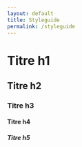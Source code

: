 ```yaml
---
layout: default
title: Styleguide
permalink: /styleguide
---
```


<div class="px-2 py-12">
  <div class="container max-w-5xl mx-auto">
    <h1>Titre h1</h1>
    <h2>Titre h2</h2>
    <h3>Titre h3</h3>
    <h4>Titre h4</h4>
    <h5>Titre h5</h5>
  </div>
</div>

<div class="px-2 py-12 bg-white-light shadow-inner">
  <div class="container max-w-5xl mx-auto h-36 flex gap-2">
    <div class="rounded flex-1 h-full bg-black"></div>
    <div class="rounded flex-1 h-full bg-red-dark"></div>
    <div class="rounded flex-1 h-full bg-red"></div>
    <div class="rounded flex-1 h-full bg-red-light"></div>
    <div class="rounded flex-1 h-full bg-white"></div>
  </div>
</div>
